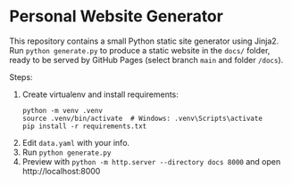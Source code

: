# Personal Website Generator

This repository contains a small Python static site generator using Jinja2.
Run `python generate.py` to produce a static website in the `docs/` folder,
ready to be served by GitHub Pages (select branch `main` and folder `/docs`).

Steps:
1. Create virtualenv and install requirements:
   ```
   python -m venv .venv
   source .venv/bin/activate  # Windows: .venv\Scripts\activate
   pip install -r requirements.txt
   ```
2. Edit `data.yaml` with your info.
3. Run `python generate.py`
4. Preview with `python -m http.server --directory docs 8000` and open http://localhost:8000
